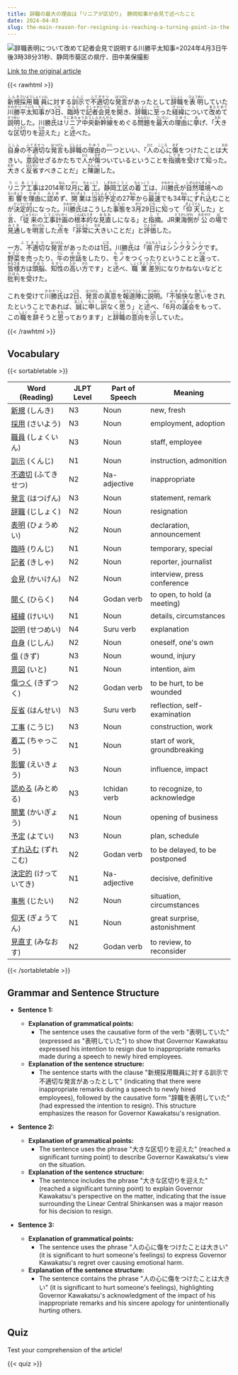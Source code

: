 ```yaml
---
title: 辞職の最大の理由は「リニアが区切り」　静岡知事が会見で述べたこと
date: 2024-04-03
slug: the-main-reason-for-resigning-is-reaching-a-turning-point-in-the-linear-project-as-stated-by-the-governor-of-shizuoka-in-a-press-conference
---
```


![辞職表明について改めて記者会見で説明する川勝平太知事=2024年4月3日午後3時38分31秒、静岡市葵区の県庁、田中美保撮影](https://www.asahicom.jp/imgopt/img/d16bd39587/comm_L/AS20240403002501.jpg "辞職表明について改めて記者会見で説明する川勝平太知事=2024年4月3日午後3時38分31秒、静岡市葵区の県庁、田中美保撮影")

[Link to the original article](https://asahi.com/articles/ASS432VD1S43UTIL01RM.html?iref=comtop_7_03)

{{< rawhtml >}}
<p><ruby>新規<rt>しんき</rt></ruby><ruby>採用<rt>さいよう</rt></ruby><ruby>職員<rt>しょくいん</rt></ruby>に対する<ruby>訓示<rt>くんじ</rt></ruby>で<ruby>不適切<rt>ふてきせつ</rt></ruby>な<ruby>発言<rt>はつげん</rt></ruby>があったとして<ruby>辞職<rt>じしょく</rt></ruby>を<ruby>表明<rt>ひょうめい</rt></ruby>していた<ruby>川勝平太知事<rt>かわかつ・へいた・ちじ</rt></ruby>が3<ruby>日<rt>にち</rt></ruby>、<ruby>臨時<rt>りんじ</rt></ruby>で<ruby>記者会見<rt>きしゃかいけん</rt></ruby>を<ruby>開<rt>ひら</rt></ruby>き、<ruby>辞職<rt>じしょく</rt></ruby>に<ruby>至<rt>いた</rt></ruby>った<ruby>経緯<rt>けいい</rt></ruby>について<ruby>改めて<rt>あらためて</rt></ruby><ruby>説明<rt>せつめい</rt></ruby>した。川勝<ruby>氏<rt>し</rt></ruby>は<ruby>リニア中央新幹線<rt>りにあちゅうおうしんかんせん</rt></ruby>をめぐる<ruby>問題<rt>もんだい</rt></ruby>を<ruby>最大<rt>さいだい</rt></ruby>の<ruby>理由<rt>りゆう</rt></ruby>に<ruby>挙<rt>あ</rt></ruby>げ、「<ruby>大<rt>おお</rt></ruby>きな<ruby>区切<rt>くっきり</rt></ruby>りを<ruby>迎<rt>むか</rt></ruby>えた」と<ruby>述<rt>の</rt></ruby>べた。</p>

<p><ruby>自身<rt>じしん</rt></ruby>の<ruby>不適切<rt>ふてきせつ</rt></ruby>な<ruby>発言<rt>はつげん</rt></ruby>も<ruby>辞職<rt>じしょく</rt></ruby>の<ruby>理由<rt>りゆう</rt></ruby>の<ruby>一<rt>ひと</rt></ruby>つといい、「<ruby>人<rt>ひと</rt></ruby>の<ruby>心<rt>こころ</rt></ruby>に<ruby>傷<rt>きず</rt></ruby>をつけたことは<ruby>大<rt>おお</rt></ruby>きい。<ruby>意図<rt>いと</rt></ruby>せざるかたちで<ruby>人<rt>ひと</rt></ruby>が<ruby>傷<rt>きず</rt></ruby>ついているということを<ruby>指摘<rt>してき</rt></ruby>を<ruby>受<rt>う</rt></ruby>けて<ruby>知<rt>し</rt></ruby>った。<ruby>大<rt>おお</rt></ruby>きく<ruby>反省<rt>はんせい</rt></ruby>すべきことだ」と<ruby>陳謝<rt>ちんしゃ</rt></ruby>した。</p>

<p><ruby>リニア<rt>りにあ</rt></ruby><ruby>工事<rt>こうじ</rt>は2014<ruby>年<rt>ねん</rt></ruby>12<ruby>月<rt>がつ</rt></ruby>に<ruby>着工<rt>ちゃっこう</rt></ruby>。<ruby>静岡<rt>しずおか</rt><ruby>工区<rt>こうく</rt>の<ruby>着工<rt>ちゃっこう</rt>は、<ruby>川勝<rt>かわかつ</rt>氏<rt>し</rt>が<ruby>自然環境<rt>しぜんかんきょう</rt>への<ruby>影響<rt>えいきょう</rt>を<ruby>理由<rt>りゆう</rt>に<ruby>認め<rt>みとめ</rt>ず、<ruby>開業<rt>かいぎょう</rt>は<ruby>当初<rt>とうしょ</rt><ruby>予定<rt>よてい</rt>の27<ruby>年<rt>ねん</rt>から<ruby>最速<rt>さいそく</rt>でも34<ruby>年<rt>ねん</rt>に<ruby>ずれ込<rt>ずれこ</rt>むことが<ruby>決定的<rt>けっていてき</rt>になった。<ruby>川勝<rt>かわかつ</rt>氏<rt>し</rt>はこうした<ruby>事態<rt>じたい</rt>を3<ruby>月<rt>がつ</rt>29<ruby>日<rt>にち</rt>に<ruby>知<rt>し</rt>って「<ruby>仰天<rt>ぎょうてん</rt>した」と<ruby>言<rt>い</rt>、「<ruby>従来<rt>じゅうらい</rt>の<ruby>工事<rt>こうじ</rt><ruby>計画<rt>けいかく</rt>の<ruby>根本的<rt>こんぽんてき</rt>な<ruby>見直<rt>みなお</rt>しになる」と<ruby>指摘<rt>して</rt>。JR<ruby>東海<rt>とうかい</rt>側<rt>がわ</rt>が<ruby>公<rt>おおやけ</rt>の<ruby>場<rt>ば</rt>で<ruby>見通<rt>みとお</rt>しを<ruby>明言<rt>めいげん</rt>した<ruby>点<rt>てん</rt>を「<ruby>非常<rt>ひじょう</rt>に<ruby>大<rt>おお</rt>きいことだ」と<ruby>評価<rt>ひょうか</rt>した。</p>

<p>一方<ruby>、不適切<rt>ふてきせつ</rt></ruby>な<ruby>発言<rt>はつげん</rt></ruby>があったのは1<ruby>日<rt>にち</rt></ruby>。川勝<ruby>氏<rt>し</rt></ruby>は「<ruby>県庁<rt>けんちょう</rt></ruby>は<ruby>シンクタンク<rt>しんくたんく</rt></ruby>です。<ruby>野菜<rt>やさい</rt></ruby>を<ruby>売<rt>う</rt></ruby>ったり、<ruby>牛<rt>うし</rt></ruby>の<ruby>世話<rt>せわ</rt></ruby>をしたり、<ruby>モノ<rt>もの</rt></ruby>をつくったりということと<ruby>違<rt>ちが</rt></ruby>って、<ruby>皆様<rt>みなさま</rt></ruby>方は<ruby>頭脳<rt>ずのう</rt></ruby>、<ruby>知性<rt>ちせい</rt></ruby>の<ruby>高<rt>たか</rt></ruby>い<ruby>方<rt>かた</rt></ruby>です」と<ruby>述<rt>の</rt></ruby>べ、<ruby>職業<rt>しょくぎょう</rt></ruby><ruby>差別<rt>さべつ</rt></ruby>になりかねないなどと<ruby>批判<rt>ひはん</rt></ruby>を<ruby>受<rt>う</rt></ruby>けた。</p>

<p>これを受けて<ruby>川勝氏<rt>かわかつし</rt></ruby>は2<ruby>日<rt>にち</rt></ruby>、<ruby>発言<rt>はつげん</rt></ruby>の<ruby>真意<rt>しんい</rt></ruby>を<ruby>報道陣<rt>ほうどうじん</rt></ruby>に<ruby>説明<rt>せつめい</rt></ruby>。「<ruby>不愉快<rt>ふゆかい</rt></ruby>な<ruby>思い<rt>おもい</rt></ruby>をされたということであれば、<ruby>誠<rt>まこと</rt></ruby>に<ruby>申<rt>もう</rt></ruby>し<ruby>訳<rt>わけ</rt></ruby>なく<ruby>思<rt>おも</rt></ruby>う」と<ruby>述<rt>の</rt></ruby>べ、「6<ruby>月<rt>がつ</rt></ruby>の<ruby>議会<rt>ぎかい</rt></ruby>をもって、この<ruby>職<rt>しょく</rt></ruby>を<ruby>辞<rt>や</rt></ruby>そうと<ruby>思<rt>おも</rt></ruby>っております」と<ruby>辞職<rt>じしょく</rt></ruby>の<ruby>意向<rt>いこう</rt></ruby>を<ruby>示<rt>しめ</rt></ruby>していた。</p>
{{< /rawhtml >}}

## Vocabulary


{{< sortabletable >}}

| Word (Reading) | JLPT Level | Part of Speech | Meaning |
|-----------------|------------|---------------|---------|
|[新規](https://jisho.org/search/%E6%96%B0%E8%A6%8F) (しんき)| N3 | Noun | new, fresh |
|[採用](https://jisho.org/search/%E6%8E%A1%E7%94%A8) (さいよう)| N3 | Noun | employment, adoption |
|[職員](https://jisho.org/search/%E8%81%B7%E5%93%A1) (しょくいん)| N3 | Noun | staff, employee |
|[訓示](https://jisho.org/search/%E8%A8%93%E7%A4%BA) (くんじ)| N1 | Noun | instruction, admonition |
|[不適切](https://jisho.org/search/%E4%B8%8D%E9%81%A9%E5%88%87) (ふてきせつ)| N2 | Na-adjective | inappropriate |
|[発言](https://jisho.org/search/%E7%99%BA%E8%A8%80) (はつげん)| N3 | Noun | statement, remark |
|[辞職](https://jisho.org/search/%E8%BE%9E%E8%81%B7) (じしょく)| N2 | Noun | resignation |
|[表明](https://jisho.org/search/%E8%A1%A8%E6%98%8E) (ひょうめい)| N2 | Noun | declaration, announcement |
|[臨時](https://jisho.org/search/%E8%87%A8%E6%99%82) (りんじ)| N1 | Noun | temporary, special |
|[記者](https://jisho.org/search/%E8%A8%98%E8%80%85) (きしゃ)| N2 | Noun | reporter, journalist |
|[会見](https://jisho.org/search/%E4%BC%9A%E8%A6%8B) (かいけん)| N2 | Noun | interview, press conference |
|[開く](https://jisho.org/search/%E9%96%8B%E3%81%8F) (ひらく)| N4 | Godan verb | to open, to hold (a meeting) |
|[経緯](https://jisho.org/search/%E7%B5%8C%E7%B7%AF) (けいい)| N1 | Noun | details, circumstances |
|[説明](https://jisho.org/search/%E8%AA%AC%E6%98%8E) (せつめい)| N4 | Suru verb | explanation |
|[自身](https://jisho.org/search/%E8%87%AA%E8%BA%AB) (じしん)| N2 | Noun | oneself, one's own |
|[傷](https://jisho.org/search/%E5%82%B7) (きず)| N3 | Noun | wound, injury |
|[意図](https://jisho.org/search/%E6%84%8F%E5%9B%B3) (いと)| N1 | Noun | intention, aim |
|[傷つく](https://jisho.org/search/%E5%82%B7%E3%81%A4%E3%81%8F) (きずつく)| N2 | Godan verb | to be hurt, to be wounded |
|[反省](https://jisho.org/search/%E5%8F%8D%E7%9C%81) (はんせい)| N3 | Suru verb | reflection, self-examination |
|[工事](https://jisho.org/search/%E5%B7%A5%E4%BA%8B) (こうじ)| N3 | Noun | construction, work |
|[着工](https://jisho.org/search/%E7%9D%80%E5%B7%A5) (ちゃっこう)| N1 | Noun | start of work, groundbreaking |
|[影響](https://jisho.org/search/%E5%BD%B1%E9%9F%BF) (えいきょう)| N3 | Noun | influence, impact |
|[認める](https://jisho.org/search/%E8%AA%8D%E3%82%81%E3%82%8B) (みとめる)| N3 | Ichidan verb | to recognize, to acknowledge |
|[開業](https://jisho.org/search/%E9%96%8B%E6%A5%AD) (かいぎょう)| N1 | Noun | opening of business |
|[予定](https://jisho.org/search/%E4%BA%88%E5%AE%9A) (よてい)| N3 | Noun | plan, schedule |
|[ずれ込む](https://jisho.org/search/%E3%81%9A%E3%82%8C%E8%BE%BC%E3%82%80) (ずれこむ)| N2 | Godan verb | to be delayed, to be postponed |
|[決定的](https://jisho.org/search/%E6%B1%BA%E5%AE%9A%E7%9A%84) (けっていてき)| N1 | Na-adjective | decisive, definitive |
|[事態](https://jisho.org/search/%E4%BA%8B%E6%85%8B) (じたい)| N2 | Noun | situation, circumstances |
|[仰天](https://jisho.org/search/%E4%BB%B0%E5%A4%A9) (ぎょうてん)| N1 | Noun | great surprise, astonishment |
|[見直す](https://jisho.org/search/%E8%A6%8B%E7%9B%B4%E3%81%99) (みなおす)| N2 | Godan verb | to review, to reconsider |

{{< /sortabletable >}}


## Grammar and Sentence Structure

- **Sentence 1:**
    - **Explanation of grammatical points:** 
        - The sentence uses the causative form of the verb "表明していた" (expressed as "表明していた") to show that Governor Kawakatsu expressed his intention to resign due to inappropriate remarks made during a speech to newly hired employees.
    - **Explanation of the sentence structure:** 
        - The sentence starts with the clause "新規採用職員に対する訓示で不適切な発言があったとして" (indicating that there were inappropriate remarks during a speech to newly hired employees), followed by the causative form "辞職を表明していた" (had expressed the intention to resign). This structure emphasizes the reason for Governor Kawakatsu's resignation.

- **Sentence 2:**
    - **Explanation of grammatical points:** 
        - The sentence uses the phrase "大きな区切りを迎えた" (reached a significant turning point) to describe Governor Kawakatsu's view on the situation.
    - **Explanation of the sentence structure:** 
        - The sentence includes the phrase "大きな区切りを迎えた" (reached a significant turning point) to explain Governor Kawakatsu's perspective on the matter, indicating that the issue surrounding the Linear Central Shinkansen was a major reason for his decision to resign.

- **Sentence 3:**
    - **Explanation of grammatical points:** 
        - The sentence uses the phrase "人の心に傷をつけたことは大きい" (it is significant to hurt someone's feelings) to express Governor Kawakatsu's regret over causing emotional harm.
    - **Explanation of the sentence structure:** 
        - The sentence contains the phrase "人の心に傷をつけたことは大きい" (it is significant to hurt someone's feelings), highlighting Governor Kawakatsu's acknowledgment of the impact of his inappropriate remarks and his sincere apology for unintentionally hurting others.

## Quiz

Test your comprehension of the article!

{{< quiz >}}